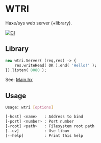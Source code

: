 WTRI
====
Haxe/sys web server (+library).

[![CI](https://github.com/tong/wtri/actions/workflows/ci.yml/badge.svg)](https://github.com/tong/wtri/actions/workflows/ci.yml)

## Library

```hx
new wtri.Server( (req,res) -> {
    res.writeHead( OK ).end( 'Hello!' );
}).listen( 8080 );
```

See: [Main.hx](src/Main.hx)


## Usage

```sh
Usage: wtri [options]

[-host] <name>   : Address to bind
[-port] <number> : Port number
[-root] <path>   : Filesystem root path
[--uv]           : Use libuv
[--help]         : Print this help
```
